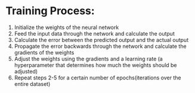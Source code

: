 # Training Process:
1. Initialize the weights of the neural network
2. Feed the input data through the network and calculate the output
3. Calculate the error between the predicted output and the actual output
4. Propagate the error backwards through the network and calculate the gradients of the weights
5. Adjust the weights using the gradients and a learning rate (a hyperparameter that determines how much the weights should be adjusted)
6. Repeat steps 2-5 for a certain number of epochs(iterations over the entire dataset)

